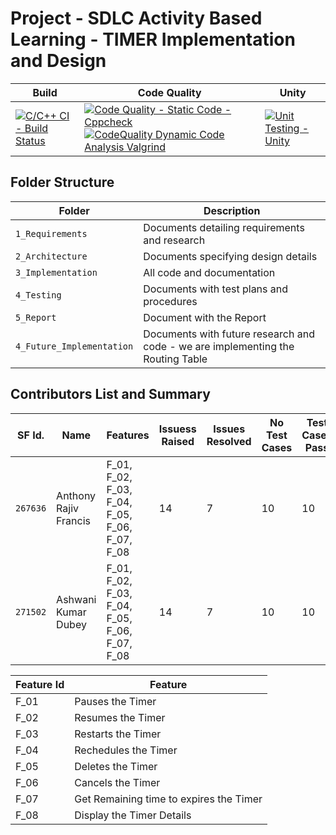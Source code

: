 # Project - SDLC Activity Based Learning - TIMER Implementation and Design

Build | Code Quality | Unity
------|----------|-------
[![C/C++ CI - Build Status](https://github.com/Ashwani008/LTTS_PROJECT/actions/workflows/c-cpp.yml/badge.svg)](https://github.com/Ashwani008/LTTS_PROJECT/actions/workflows/c-cpp.yml)|[![Code Quality - Static Code - Cppcheck](https://github.com/Ashwani008/LTTS_PROJECT/actions/workflows/cppcheck.yml/badge.svg)](https://github.com/Ashwani008/LTTS_PROJECT/actions/workflows/cppcheck.yml) [![CodeQuality Dynamic Code Analysis Valgrind](https://github.com/Ashwani008/LTTS_PROJECT/actions/workflows/CodeQuality_Dynamic.yml/badge.svg)](https://github.com/Ashwani008/LTTS_PROJECT/actions/workflows/CodeQuality_Dynamic.yml)|[![Unit Testing - Unity](https://github.com/Ashwani008/LTTS_PROJECT/actions/workflows/unity.yml/badge.svg)](https://github.com/Ashwani008/LTTS_PROJECT/actions/workflows/unity.yml)

## Folder Structure
Folder             | Description
-------------------| -----------------------------------------
`1_Requirements`   | Documents detailing requirements and research
`2_Architecture`   | Documents specifying design details
`3_Implementation` | All code and documentation
`4_Testing`      | Documents with test plans and procedures
`5_Report`      | Document with the Report
`4_Future_Implementation` | Documents with future research and code - we are implementing the Routing Table

## Contributors List and Summary

SF Id. |  Name   |    Features    | Issuess Raised |Issues Resolved|No Test Cases|Test Cases Pass
-------|---------|----------------|----------------|---------------|-------------|--------------
`267636` | Anthony Rajiv Francis  | F_01, F_02, F_03, F_04, F_05, F_06, F_07, F_08   | 14     | 7   |10 |10
`271502` | Ashwani Kumar Dubey  | F_01, F_02, F_03, F_04, F_05, F_06, F_07, F_08   | 14     | 7   |10  |10
   

| Feature Id | Feature |
| -----------|---------|
|F_01| Pauses the Timer |
|F_02| Resumes the Timer |
|F_03| Restarts the Timer |
|F_04| Rechedules the Timer |
|F_05| Deletes the Timer |
|F_06| Cancels the Timer |
|F_07| Get Remaining time to expires the Timer |
|F_08| Display the Timer Details |
